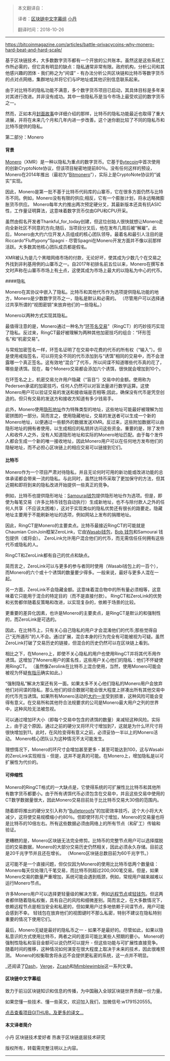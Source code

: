 

> 本文翻译自：
>
> 译者：[区块链中文字幕组](https://github.com/BlockchainTranslator/EOS) [小丹](https://github.com/zhuangjun)
>
> 翻译时间：2018-10-26

----------------------------------------------------

https://bitcoinmagazine.com/articles/battle-privacycoins-why-monero-hard-beat-and-hard-scale/


基于区块链技术，大多数数字货币都有一个开放的公共账本。虽然这是这些系统工作所必需的，但它具有明显的缺点：隐私通常非常有限。政府机构，分析公司和其他感兴趣的团体 - 我们称之为“间谍” - 有办法分析公共区块链和比特币等数字货币的点对点网络，集群地址并将它们与IP地址或其他识别信息联系起来。

由于对比特币的隐私功能不满意，多个数字货币项目已启动，其具体目标是多年来对其进行改进。并非没有成功。其中一些隐私币是当今市场上最受欢迎的数字货币之一。

然而，正如本月[封面故事][1]中详细介绍的那样，比特币的隐私功能最近也取得了重大进展，并将在未来几个月和几年内进一步改善。这个迷你剧比较了不同的隐私币和比特币提供的隐私。

第二部分：Monero

#### 背景

[Monero][2]（XMR）是一种以隐私为重点的数字货币。它基于[Bytecoin][3]中首次使用的创新CryptoNote协议，但该项目秘密地提前80％。没有任何这样的预设，Monero在2014年推出（最初为“[Bitmonero][4]”），实际上是CryptoNote协议的“诚实”实现。

因此，Monero是第一批不基于比特币代码库的山寨币，它在很多方面仍然与比特币不同。例如，Monero没有有限的供应;相反，它有一个膨胀计划，将永远略微膨胀货币供应。 Monero每年大约推出两次预定硬分叉，其最新版本还具有抗ASIC性，工作量证明算法，这意味着数字货币仅由GPU和CPU开采。

虽然由假名开发者Thankful_for_today创建，但这位创始人很快就想让Monero走向全新社区不同意的方向;随后，当项目分叉后，他在发布几周后被“解雇”。此后，Monero由大约六位开发人员组成的核心团队领导。最着名和最引人注目的是Riccardo“Fluffypony”Spagni  - 尽管Spagni在Monero开发方面并不像以前那样活跃。大多数其他核心团队成员都是假名。

XMR被认为是几个黑暗网络市场的付款，无论好坏，使其成为少数几个在交易之外找到非利基用例的山寨币之一。自2017年初排名前五位以来，Monero在撰写本文时声称在山寨币市场上有[十][5]点，这使其成为市场上最大的以隐私为中心的代币。

####隐私

Monero在其协议中嵌入了隐私。比特币和其他代币作为选项提供隐私功能的地方，Monero是少数数字货币之一，隐私是默认和必需的。 （尽管用户可以选择通过共享所谓的“视图密钥”来放弃他们的一些隐私。）

Monero以两种方式实现其隐私。

最值得注意的是，Monero通过一种名为“[环签名交易][6]”（RingCT）的巧妙技巧实现了隐私。反过来，RingCT最好被理解为两种其他加密技巧的组合：“环形签名”和“机密交易”。

与常规加密签名一样，环签名证明了在交易中花费的代币的所有权（“输入”）。但是使用戒指签名，可以将完全不同的代币添加到与“诱饵”相同的交易中，而不会泄露哪一个真正签名。这有效地“混合”了代币，所以间谍不知道哪些代币真的花了，哪些是诱饵。现在，每个Monero交易都会添加六个诱饵，很快就会增加到10个。

在环签名之上，机密交易允许用户隐藏（“盲目”）交易中的金额。使用称为Pedersen承诺的加密技巧，任何人仍然可以对盲法量进行数学运算。这使Monero用户可以验证交易的发送和接收端是否相等;因此，确保没有代币是凭空创造的。但只有交易的发送方和接收方知道有多少钱易手。

此外，Monero使用[隐形地址][7]作为特殊类型的地址，这些地址可能最好被理解为加密拼图的一部分。简而言之，使用隐藏地址，交易的发送者可以生成一个新的Monero地址，以便通过一些额外的数据发送XMR。反过来，这些附加数据可以由隐形地址的拥有者使用，以生成相应的私钥并访问这些资金。重要的是，除了发件人和收件人之外，没有人知道隐形地址和实际的Monero地址匹配。由于每个发件人都会生成一个新的唯一接收地址，因此Monero用户可以在任何地方发布他们的隐秘地址，而不必担心区块链上的相应交易可以链接到它们。

#### 比特币

Monero作为一个项目严肃对待隐私，并且无论何时可用的新功能或改进功能的总体承诺都会带来一流的隐私。与此同时，虽然比特币采取了更加保守的方法，但其近期和即将到来的隐私改进开始提供一些真正的竞争。

例如，比特币也提供隐形地址：[Samourai钱包][8]提供隐形地址作为选项。但是，即使为每笔交易（许多比特币钱包自动执行）生成新地址，也不与除付款人之外的任何人共享（不应该太困难），这对于实现类似的隐私优势还有很长的路要走。隐藏地址主要用于不能刷新地址的选项，例如网站上发布的捐赠地址。

因此，RingCT是Monero的主要卖点。比特币最接近RingCT的可能就是Chaumian CoinJoin框架ZeroLink，它由[Wasabi钱包][9]，[Bob 钱包][10]和Samourai 钱包提供（或将会）。 ZeroLink允许用户混合他们的代币，而无需信任任何拥有这些代币或隐私的人。

RingCT和ZeroLink都有自己的优点和缺点。

简而言之，ZeroLink可以与更多的参与者同时使用（Wasabi钱包上的一百个），而Monero的六个或十个诱饵的数量要少得多。一般来说，最好与更多人混在一起。

另一方面，ZeroLink不会隐藏金额。这意味着混合物中的所有量必须相等，这意味着它只能用于混合的特定目的（而不是直接付款）。 RingCT和ZeroLink的优势和劣势都伴随着反策略和改进，以实现复杂的，依赖于场景的比较。

更重要的差异化因素，也许是Monero的主要卖点，是RingCT是默认的和强制性的，而ZeroLink是可选的。

因此，在比特币上，只有关心自己隐私的用户才会混淆他们的代币;那些觉得自己“无所遁形”的人不会。通过扩展，混合本身的行为完全有可能被视为可疑。虽然ZeroLink打破了交易历史的链接，但混合的历史仍然可以在区块链上看到。

相比之下，在Monero上，即使不关心隐私的用户也使用RingCT并将其代币用作诱饵。这增加了Monero用户的匿名性，这些用户关心他们的隐私：他们不怀疑使用RingCT。 （虽然像Zerolink在比特币上混合使用，当然，使用Monero可能会被视为怀疑[有][11][指示][12]确实如此。）

“强制隐私”解决方案还有另一面。如果太多不关心他们隐私的Monero用户会放弃他们对间谍的隐私，那么他们的综合数据可能会很大程度上拼凑出所有其他交易中的代币充当诱饵。如果所有Monero活动的[大约一半][13]受到损害，这种风险可能会变得有意义。在交易所和其他符合法规要求的公司是Monero最大用户之列的世界中，这种风险无法被忽视。

可以通过增加环大小（即每个交易中包含的诱饵的数量）来减轻这种风险。实际上，由于这个原因，通过之前的硬分叉将环尺寸增加到7，这就是为什么环尺寸将很快增加到11。此时，在风险变得有意义之前，必须妥协一半以上的Monero活动。 Monero核心团队认为这种情况不太可能发生。

理想情况下，Monero的环尺寸会增加甚至更多 - 甚至可能达到100，这与Wasabi的ZeroLink实现相当 - 但是，这并不是真的可能。在Monero上，增加隐私是以可扩展性为代价的。

#### 可伸缩性

Monero的RingCT格式的一大缺点是，它使得系统的可扩展性比比特币和其他所有数字货币都要小。由于所有诱饵代币必须包含在交易中，并且这些交易中使用的CT数学数据量很大，因此Monero交易目前处于比比特币交易大30倍的范围内。

随着即将推出的硬分叉引入称为“[Bulletproofs][14]”的加密效率技巧，这个大小将大大减少，这将使交易规模缩小约80％。但即使环形尺寸增加，Monero的交易量也将是比特币的10倍左右。所有这些数据必须由网络上的所有节点（和矿工）传输和验证。

更糟糕的是，Monero区块链无法完全修剪。比特币的完整节点用户可以选择摆脱旧的交易数据，Monero的大部分交易历史仍然相关，因此必须永久存储。目前这是20千兆字节并且还在增长。 （Monero区块链总数目前为60千兆字节。）

这可能不是一个直接问题，但仅仅因为Monero的使用比比特币低两个数量级：Monero每天仅处理几千笔交易，而比特币则超过200,000笔交易。但是，如果Monero交易的数量严重增加，系统可能会遇到瓶颈，例如，常规用户越来越难以运行Monero节点。

许多Monero用户可以选择更轻量级的解决方案，例如[远程节点][15]或[轻钱包][16]。但这两者都伴随着隐私权衡，具有自己的风险和细微差别。简而言之，在大多数情况下，依赖远程节点是相当安全和私密的，但如果用户过多地依赖于间谍节点，用户可能会感到不幸。 轻钱包在放弃他们的视图键时不那么私密，特别不建议在隐私特别重要的情况下使用它们。

最后，Monero无疑是最好的隐私币之一 - 如果不是最好的。尽管如此，如果以隐私意识的方式使用比特币，两者之间的差异可能比某些人预期的要小。 Monero的强制性隐私和盲目金额可以说仍然可以提升 - 但这些功能与可扩展性直接竞争。随着时间的推移，这种情况如何演变在很大程度上取决于未来的技术，因此很难预测。 Monero的权衡取舍将永远不会提供更私密的系统，这一点并不明显。

_还阅读了[Dash][17]，[Verge][18]，[Zcash][19]和[Mimblewimble][20]这一系列文章。

[1]: https://bitcoinmagazine.com/articles/bitcoin-privacycoin-tech-making-bitcoin-more-private/
[2]: https://getmonero.org/
[3]: https://bytecoin.org/
[4]: https://bitcointalk.org/index.php?topic=563821.0
[5]: https://bitcoinmagazine.com/markets/
[6]: https://www.ledgerjournal.org/ojs/index.php/ledger/article/view/34
[7]: https://bitcoinmagazine.com/articles/stealth-transactions-and-reusable-payment-codes-how-bitcoin-addresses-can-be-hidden-in-plain-sight-1467743772/
[8]: https://samouraiwallet.com/
[9]: https://github.com/zkSNACKs/WalletWasabi/releases
[10]: https://bobwallet.github.io/
[11]: https://www.forbes.com/consent/?toURL=https://www.forbes.com/sites/astanley/2018/06/20/u-s-secret-service-action-needed-to-address-anonymous-cryptocurrencies/#4239159e3ca1
[12]: https://bcfocus.com/news/changelly-withhold-hundreds-of-monero-due-to-high-risk-kyc-concerns/22326/
[13]: https://docs.google.com/spreadsheets/d/1iLa_yklutjHqn_DrOlO_eTb00l4YDAezijX2J5r6P14/edit#gid=42724826
[14]: https://bitcoinmagazine.com/articles/how-bulletproofs-could-make-bitcoin-privacy-less-costly/
[15]: https://getmonero.org/resources/user-guides/remote_node_gui.html
[16]: https://getmonero.org/downloads/#mobilelight
[17]: https://bitcoinmagazine.com/articles/battle-privacycoins-why-dash-not-really-private/
[18]: https://bitcoinmagazine.com/articles/battle-privacycoins-verge-offers-little-privacy-and-nothing-unique/
[19]: https://bitcoinmagazine.com/articles/battle-privacycoins-zcash-groundbreaking-if-you-trust-it/
[20]: https://bitcoinmagazine.com/articles/battle-privacycoins-what-we-know-about-grin-and-beams-mimblewimble/



#### 区块链中文字幕组

致力于前沿区块链知识和信息的传播，为中国融入全球区块链世界贡献一份力量。

如果您懂一些技术、懂一些英文，欢迎加入我们，加微信号:w1791520555。

[点击查看项目GITHUB，及更多的译文...](https://github.com/BlockchainTranslator/EOS)

#### 本文译者简介

小丹 区块链技术爱好者  热衷于区块链底层技术研究

版权所有，转载需完整注明以上内容。

----------------------------------------------------

